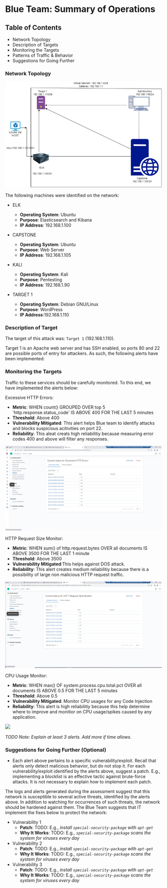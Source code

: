 # Blue Team: Summary of Operations

## Table of Contents
- Network Topology
- Description of Targets
- Monitoring the Targets
- Patterns of Traffic & Behavior
- Suggestions for Going Further

### Network Topology

 ![](images/Final-Network-Diagram.png)

The following machines were identified on the network:
- ELK
  - **Operating System**: Ubuntu
  - **Purpose**: Elasticsearch and Kibana
  - **IP Address**: 192.168.1.100

- CAPSTONE
  - **Operating System**: Ubuntu
  - **Purpose**: Web Server
  - **IP Address**: 192.168.1.105

- KALI
  - **Operating System**: Kali
  - **Purpose**: Pentesting
  - **IP Address**: 192.168.1.90
 
- TARGET 1
  - **Operating System**: Debian GNU/Linux
  - **Purpose**: WordPress
  - **IP Address**:192.168.1.110

### Description of Target

The target of this attack was: `Target 1` (192.168.1.110).

Target 1 is an Apache web server and has SSH enabled, so ports 80 and 22 are possible ports of entry for attackers. As such, the following alerts have been implemented:

### Monitoring the Targets

Traffic to these services should be carefully monitored. To this end, we have implemented the alerts below:

Excessive HTTP Errors:
  - **Metric**: WHEN count() GROUPED OVER top 5 'http.response.status_code' IS ABOVE 400 FOR THE LAST 5 minutes
  - **Threshold**: Above 400
  - **Vulnerability Mitigated**: This alert helps Blue team to identify attacks and blocks suspicious acitivities on port 22.
  - **Reliability**: This aleat creats high reliabilitiy because measuring error codes 400 and above will filter any responses.
  
  
![](images/HTTP_ERRORS.png)

HTTP Request Size Monitor:
  - **Metric**: WHEN sum() of http.request.bytes OVER all documents IS ABOVE 3500 FOR THE LAST 1 minute
  - **Threshold**: Above 3500
  - **Vulnerability Mitigated**:This helps against DOS attack.
  - **Reliability**: This alert creates medium reliabilitiy because there is a possibility of large non malicious HTTP request traffic.

![](images/HTTP-REQUEST.png)

CPU Usage Monitor:
  - **Metric**: WHEN max() OF system.process.cpu.total.pct OVER all documents IS ABOVE 0.5 FOR THE LAST 5 minutes
  - **Threshold**: Above 0.5
  - **Vulnerability Mitigated**: Monitor CPU usages for any Code Injection
  - **Reliability**: This alert is high reliabilitiy because this help determine where to improve and monitior on CPU usage/spikes caused by any application.

![](images/CPU_USAGES.png)

_TODO Note: Explain at least 3 alerts. Add more if time allows._

### Suggestions for Going Further (Optional)

- Each alert above pertains to a specific vulnerability/exploit. Recall that alerts only detect malicious behavior, but do not stop it. For each vulnerability/exploit identified by the alerts above, suggest a patch. E.g., implementing a blocklist is an effective tactic against brute-force attacks. It is not necessary to explain _how_ to implement each patch.

The logs and alerts generated during the assessment suggest that this network is susceptible to several active threats, identified by the alerts above. In addition to watching for occurrences of such threats, the network should be hardened against them. The Blue Team suggests that IT implement the fixes below to protect the network:
- Vulnerability 1
  - **Patch**: TODO: E.g., _install `special-security-package` with `apt-get`_
  - **Why It Works**: TODO: E.g., _`special-security-package` scans the system for viruses every day_
- Vulnerability 2
  - **Patch**: TODO: E.g., _install `special-security-package` with `apt-get`_
  - **Why It Works**: TODO: E.g., _`special-security-package` scans the system for viruses every day_
- Vulnerability 3
  - **Patch**: TODO: E.g., _install `special-security-package` with `apt-get`_
  - **Why It Works**: TODO: E.g., _`special-security-package` scans the system for viruses every day_
